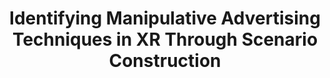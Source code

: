---
title: Identifying Manipulative Advertising Techniques in XR Through Scenario Construction
authors: Abraham Mhaidli, Florian Schaub
venue: Preprint Proceedings of the 2021 CHI Conference on Human Factors in Computing Systems (CHI)
weblink: 
localpdf: /papers/CHI_2021_XR_Advertising_Manipulation.pdf
writtenyear: 2021
tags: [publication]
category: publication
---